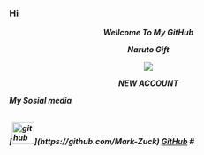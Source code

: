 ### Hi 

<p align="center">
<i> <b> Wellcome To My GitHub<i>
<p align="center">
<i> <b> Naruto Gift</b> </i>
</p>

<p align="center">
<img src="https://user-images.githubusercontent.com/87571831/150638838-05f57025-c6fe-427f-a08b-fd5affed8d96.gif">
</p>
<p align="center">
<i> <b> NEW ACCOUNT</b> </i>
</p
<p align="center">
<i> <b> My Sosial media</b> </i>
</p
[![](https://img.shields.io/badge/Facebook-blue?logo=Facebook&logoColor=blue&labelColor=white)](https://www.facebook.com/jecko.ramadhan.9)
[![](https://img.shields.io/badge/Facebook-blue?logo=Facebook&logoColor=blue&labelColor=white)](https://www.facebook.com/jecko.ramadhan.9)
[![](https://img.shields.io/badge/Whatsapp-CHAT-red?logo=Whatsapp&logoColor=Brightgreen&labelColor=white)](https://wa.me/6281392505882?text=Asalamualaikum+bang) <br><br>
[<img src='https://cdn.jsdelivr.net/npm/simple-icons@3.0.1/icons/github.svg' alt='github' height='40'>](https://github.com/Mark-Zuck) <a href="https://github.com/Jeeck-XN">GitHub</a>
#
